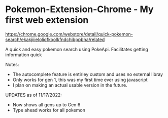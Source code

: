 # Pokemon-Extension-Chrome - My first web extension
https://chrome.google.com/webstore/detail/quick-pokemon-search/ekakjiiieloliofkoolkfndchibppbha/related

A quick and easy pokemon search using PokeApi. Facilitates getting information quick

Notes:
 - The autocomplete feature is entirley custom and uses no external libray
 - Only works for  gen 1, this was my first time ever using javascript
 - I plan on making an actual usable version in the future.

UPDATES as of 11/17/2022:
 - Now shows all gens up to Gen 6
 - Type ahead works for all pokemon
